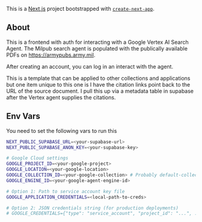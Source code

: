 This is a [Next.js](https://nextjs.org) project bootstrapped with [`create-next-app`](https://nextjs.org/docs/app/api-reference/cli/create-next-app).

## About
This is a frontend with auth for interacting with a Google Vertex AI Search Agent. 
The Milpub search agent is populated with the publically available PDFs on https://armypubs.army.mil. 

After creating an account, you can log in an interact with the agent. 

This is a template that can be applied to other collections and applications but one item unique to this one is I have the citation links point back to the URL of the source document. I pull this up via a metadata table in supabase after the Vertex agent supplies the citations. 

## Env Vars
You need to set the following vars to run this

```bash
NEXT_PUBLIC_SUPABASE_URL=<your-supabase-url>
NEXT_PUBLIC_SUPABASE_ANON_KEY=<your-supabase-key>

# Google Cloud settings
GOOGLE_PROJECT_ID=<your-google-project>
GOOGLE_LOCATION=<your-google-location>
GOOGLE_COLLECTION_ID=<your-google-collection> # Probably default-collection
GOOGLE_ENGINE_ID=<your-google-agent-engine-id>

# Option 1: Path to service account key file
GOOGLE_APPLICATION_CREDENTIALS=<local-path-to-creds>

# Option 2: JSON credentials string (for production deployments)
# GOOGLE_CREDENTIALS={"type": "service_account", "project_id": "...", ...}
```

